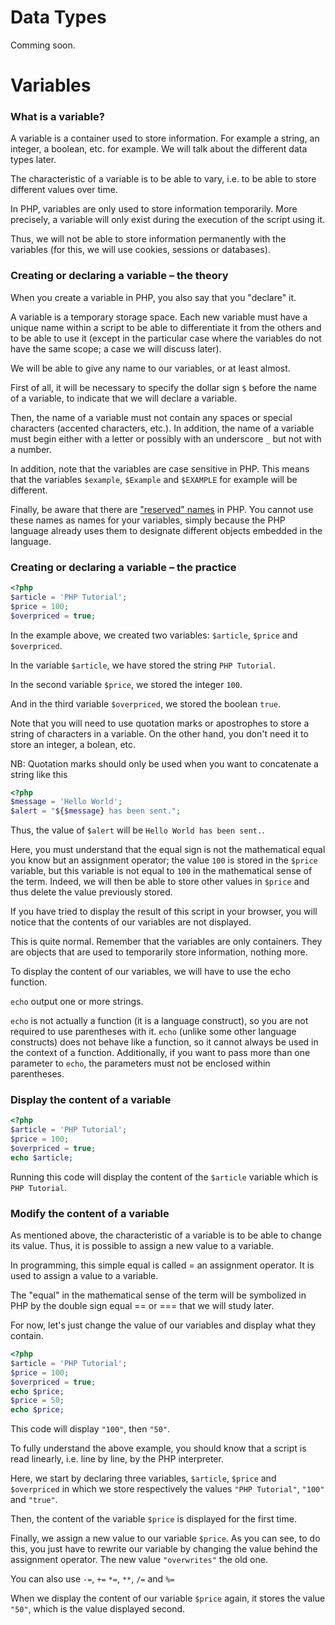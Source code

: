 # Data Types

Comming soon.

# Variables

### What is a variable?

A variable is a container used to store information. For example a string, an integer, a boolean, etc. for example. We will talk about the different data types later.

The characteristic of a variable is to be able to vary, i.e. to be able to store different values over time.

In PHP, variables are only used to store information temporarily. More precisely, a variable will only exist during the execution of the script using it.

Thus, we will not be able to store information permanently with the variables (for this, we will use cookies, sessions or databases).

### Creating or declaring a variable – the theory

When you create a variable in PHP, you also say that you "declare" it.

A variable is a temporary storage space. Each new variable must have a unique name within a script to be able to differentiate it from the others and to be able to use it (except in the particular case where the variables do not have the same scope; a case we will discuss later).

We will be able to give any name to our variables, or at least almost.

First of all, it will be necessary to specify the dollar sign `$` before the name of a variable, to indicate that we will declare a variable.

Then, the name of a variable must not contain any spaces or special characters (accented characters, etc.). In addition, the name of a variable must begin either with a letter or possibly with an underscore `_` but not with a number.

In addition, note that the variables are case sensitive in PHP. This means that the variables `$example`, `$Example` and `$EXAMPLE` for example will be different.

Finally, be aware that there are ["reserved" names](https://secure.php.net/manual/en/reserved.keywords.php) in PHP. You cannot use these names as names for your variables, simply because the PHP language already uses them to designate different objects embedded in the language.

### Creating or declaring a variable – the practice

```php
<?php
$article = 'PHP Tutorial';
$price = 100;
$overpriced = true;
```

In the example above, we created two variables: `$article`, `$price` and `$overpriced`.

In the variable `$article`, we have stored the string `PHP Tutorial`.

In the second variable `$price`, we stored the integer `100`.

And in the third variable `$overpriced`, we stored the boolean `true`.

Note that you will need to use quotation marks or apostrophes to store a string of characters in a variable. On the other hand, you don't need it to store an integer, a bolean, etc.

NB: Quotation marks should only be used when you want to concatenate a string like this

```php
<?php
$message = 'Hello World';
$alert = "${$message} has been sent.";
```

Thus, the value of `$alert` will be `Hello World has been sent.`.

Here, you must understand that the equal sign is not the mathematical equal you know but an assignment operator; the value `100` is stored in the `$price` variable, but this variable is not equal to `100` in the mathematical sense of the term. Indeed, we will then be able to store other values in `$price` and thus delete the value previously stored.

If you have tried to display the result of this script in your browser, you will notice that the contents of our variables are not displayed.

This is quite normal. Remember that the variables are only containers. They are objects that are used to temporarily store information, nothing more.

To display the content of our variables, we will have to use the echo function.

`echo` output one or more strings.

`echo` is not actually a function (it is a language construct), so you are not required to use parentheses with it. `echo` (unlike some other language constructs) does not behave like a function, so it cannot always be used in the context of a function. Additionally, if you want to pass more than one parameter to `echo`, the parameters must not be enclosed within parentheses. 

### Display the content of a variable

```php
<?php
$article = 'PHP Tutorial';
$price = 100;
$overpriced = true;
echo $article;
```

Running this code will display the content of the `$article` variable which is `PHP Tutorial`.

### Modify the content of a variable

As mentioned above, the characteristic of a variable is to be able to change its value. Thus, it is possible to assign a new value to a variable.

In programming, this simple equal is called = an assignment operator. It is used to assign a value to a variable.

The "equal" in the mathematical sense of the term will be symbolized in PHP by the double sign equal == or === that we will study later.

For now, let's just change the value of our variables and display what they contain.

```php
<?php
$article = 'PHP Tutorial';
$price = 100;
$overpriced = true;
echo $price;
$price = 50;
echo $price;
```

This code will display `"100"`, then `"50"`.

To fully understand the above example, you should know that a script is read linearly, i.e. line by line, by the PHP interpreter.

Here, we start by declaring three variables, `$article`, `$price` and `$overpriced` in which we store respectively the values `"PHP Tutorial"`, `"100"` and `"true"`.

Then, the content of the variable `$price` is displayed for the first time.

Finally, we assign a new value to our variable `$price`. As you can see, to do this, you just have to rewrite our variable by changing the value behind the assignment operator. The new value `"overwrites"` the old one.

You can also use `-=`, `+=` `*=`, `**`, `/=` and `%=`

When we display the content of our variable `$price` again, it stores the value `"50"`, which is the value displayed second.